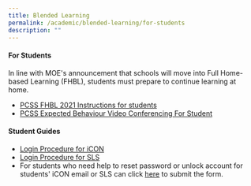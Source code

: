 ```yaml
---
title: Blended Learning
permalink: /academic/blended-learning/for-students
description: ""
---
```

<h4><strong>For Students</strong></h4>
<p>In line with MOE's announcement that schools will move into Full Home-based Learning (FHBL), students must prepare to continue learning at home.</p>
<ul>
<li><a href="https://drive.google.com/file/d/1Q8A1iSWkkCT5dh4TMQIqMG-TLxNK-XdN/view?usp=sharing" target="_blank" rel="noopener">PCSS FHBL 2021 Instructions for students</a></li>
<li><a href="/files/PCSS%20SOP_Video%20Conferencing_For%20Student.pdf">PCSS Expected Behaviour Video Conferencing For Student</a></li>
</ul>
<h4><strong>Student Guides</strong></h4>
<ul>
<li><a href="/files/For%20S1s%20to%20S3s%20Student%20iCON%20Onboarding%20Guide_Sec%20Schs_with%20QR_edited%20PCSS_upd%2017052021_website.pdf">Login Procedure for iCON</a></li>
<li><a href="/files/PCSS_Students%E2%80%99%20Guide%20to%20Login%20procedure%20for%20SLS.pdf">Login Procedure for SLS</a></li>
<li>For students who need help to reset password or unlock account for students' iCON email or SLS can click&nbsp;<a href="https://www.form.gov.sg/610c7f6b22cd6800125e3a6a" target=""><u>here</u></a>&nbsp;to submit the form.</li>
</ul>